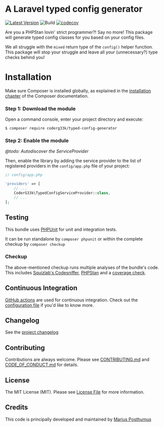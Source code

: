 A Laravel typed config generator
========================================
[![Latest Version](http://img.shields.io/packagist/v/MJTheOne/typed-config-generator.svg?style=flat-square)](https://github.com/MJTheOne/typed-config-generator/releases)
![Build](https://github.com/MJTheOne/typed-config-generator/actions/workflows/run-tests.yml/badge.svg?event=push)
[![codecov](https://codecov.io/gh/MJTheOne/typed-config-generator/branch/main/graph/badge.svg?token=BRH4XEU1VK)](https://codecov.io/gh/MJTheOne/typed-config-generator)

Are you a PHPStan lovin' strict programmer?! Say no more! This package will generate typed config classes for you based on your config files.

We all struggle with the `mixed` return type of the `config()` helper function. This package will stop your struggle and leave all your (unnecessary?) type checks behind you!

Installation
============
Make sure Composer is installed globally, as explained in the
[installation chapter](https://getcomposer.org/doc/00-intro.md)
of the Composer documentation.

### Step 1: Download the module
Open a command console, enter your project directory and execute:

```console
$ composer require coderg33k/typed-config-generator
```

### Step 2: Enable the module
*@todo: Autodiscover the ServiceProvider*

Then, enable the library by adding the service provider to the list of registered providers
in the `config/app.php` file of your project:

```php
// config/app.php

'providers' => [
    // ...
    CoderG33k\TypedConfigServiceProvider::class,
    // ...
];
```

Testing
-------
This bundle uses [PHPUnit](https://phpunit.de) for unit and integration tests.

It can be run standalone by `composer phpunit` or within the complete checkup by `composer checkup`

### Checkup
The above-mentioned checkup runs multiple analyses of the bundle's code. This includes [Squizlab's Codesniffer](https://github.com/squizlabs/PHP_CodeSniffer), [PHPStan](https://phpstan.org) and a [coverage check](https://github.com/richardregeer/phpunit-coverage-check).

Continuous Integration
----------------------
[GitHub actions](https://github.com/features/actions) are used for continuous integration. Check out the [configuration file](https://github.com/coddin-web/idp-openid-connect-bundle/blob/main/.github/workflows/ci.yml) if you'd like to know more.

Changelog
---------
See the [project changelog](https://github.com/coddin-web/idp-openid-connect-bundle/blob/main/CHANGELOG.md)

Contributing
------------
Contributions are always welcome. Please see [CONTRIBUTING.md](https://github.com/coddin-web/idp-openid-connect-bundle/blob/main/CONTRIBUTING.md) and [CODE_OF_CONDUCT.md](https://github.com/coddin-web/idp-openid-connect-bundle/blob/main/CODE_OF_CONDUCT.md) for details.

License
-------
The MIT License (MIT). Please see [License File](https://github.com/coddin-web/idp-openid-connect-bundle/blob/main/LICENSE) for more information.

Credits
-------
This code is principally developed and maintained by [Marius Posthumus](https://github.com/MJTheOne)
